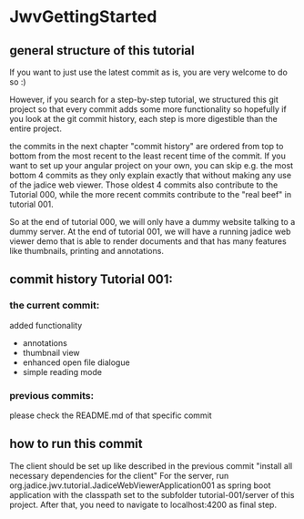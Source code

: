 # JwvGettingStarted

## general structure of this tutorial ##
If you want to just use the latest commit as is, you are very welcome to do so :)

However, if you search for a step-by-step tutorial, we structured this git project 
so that every commit adds some more functionality so hopefully if you look at the 
git commit history, each step is more digestible than the entire project. 

the commits in the next chapter "commit history" are ordered from top to bottom from the most recent 
to the least recent time of the commit. If you want to set up your angular project on your own, 
you can skip e.g. the most bottom 4 commits as they only explain exactly that without making any use of 
the jadice web viewer. Those oldest 4 commits also contribute to the Tutorial 000, while the more recent
commits contribute to the "real beef" in tutorial 001. 

So at the end of tutorial 000, we will only have a dummy website talking to a dummy server.
At the end of tutorial 001, we will have a running jadice web viewer demo that is able to render documents
and that has many features like thumbnails, printing and annotations.



## commit history Tutorial 001: ## 
### the current commit: ###
added functionality
* annotations
* thumbnail view
* enhanced open file dialogue
* simple reading mode

### previous commits: ###
please check the README.md of that specific commit


## how to run this commit ##
The client should be set up like described in the previous commit "install all necessary dependencies for the client"
For the server, run org.jadice.jwv.tutorial.JadiceWebViewerApplication001 as spring boot application with the classpath set to the subfolder tutorial-001/server of this project. 
After that, you need to navigate to localhost:4200 as final step.